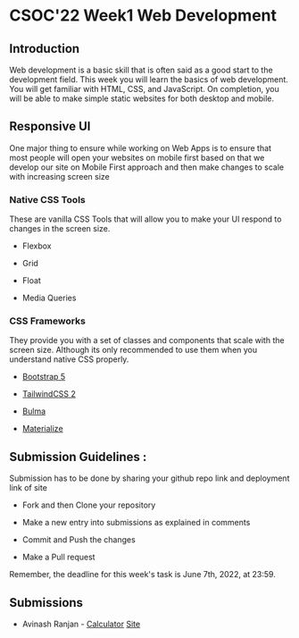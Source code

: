 #  CSOC'22 Week1 Web Development

##  Introduction

Web development is a basic skill that is often said as a good start to the development field. This week you will learn the basics of web development. You will get familiar with HTML, CSS, and JavaScript. On completion, you will be able to make simple static websites for both desktop and mobile.

##  Responsive UI

One major thing to ensure while working on Web Apps is to ensure that most people will open your websites on mobile first based on that we develop our site on Mobile First approach and then make changes to scale with increasing screen size

###  Native CSS Tools

These are vanilla CSS Tools that will allow you to make your UI respond to changes in the screen size.

- Flexbox

- Grid

- Float

- Media Queries

###  CSS Frameworks

They provide you with a set of classes and components that scale with the screen size. Although its only recommended to use them when you understand native CSS properly.

- [Bootstrap 5](https://getbootstrap.com/)

- [TailwindCSS 2](https://tailwindcss.com/)

- [Bulma](https://bulma.io/)

- [Materialize](https://materializecss.com/)

##  Submission Guidelines :

Submission has to be done by sharing your github repo link and deployment link of site

- Fork and then Clone your repository

- Make a new entry into submissions as explained in comments

- Commit and Push the changes

- Make a Pull request

Remember, the deadline for this week's task is June 7th, 2022, at 23:59.

##  Submissions

<!-- Add you name in below list as -->

<!-- - Your Name - [Repo Name](Link) [Site](Site Link) -->

- Avinash Ranjan - [Calculator](https://github.com/avishaan24/CSOC22-Week1/tree/avinash) [Site](https://avishaan24.github.io/CSOC22-Week1/)
